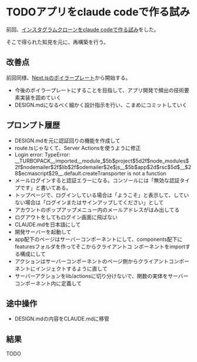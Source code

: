 # TODOアプリをclaude codeで作る試み

前回、[インスタグラムクローンをclaude codeで作る試み](https://github.com/coder-ka/instagram-clone-vibed)をした。

そこで得られた知見を元に、再構築を行う。

## 改善点

前回同様、[Next.jsのボイラープレート](https://vercel.com/templates/next.js/nextjs-boilerplate)から開始する。

- 今後のボイラープレートにすることを目指して、アプリ開発で頻出の技術要素実装を固めていく
- DESIGN.mdになるべく細かく設計指示を行い、こまめにコミットしていく

## プロンプト履歴

- DESIGN.mdを元に認証回りの機能を作成して
- route.tsじゃなくて、Server Actionsを使うように修正
- Login error: TypeError: \_\_TURBOPACK\_\_imported\_\_module_\$5b\$project\$5d2f\$node_modules\$2f\$nodemailer\$2f\$lib\$2f\$odemailer\$2e\$js\_\_\$5b\$app\$2d\$rsc\$5d\$\_\_\$28\$ecmascript\$29\_\_.default.createTransporter is not a function
- メールログインすると認証エラーになる。コンソールには「無効な認証タイプです」と書いてある。
- トップページで、ログインしている場合は「ようこそ」と表示して、していない場合は「ログインまたはサインアップしてください」として
- アカウントのポップアップメニュー内のメールアドレスがはみ出してる
- ログアウトをしてもログイン画面に飛ばない
- CLAUDE.mdを日本語にして 
- 開発サーバーを起動して
- app配下のページはサーバーコンポーネントにして、components配下にfeaturesフォルダを作ってそこからクライアントコ ンポーネントをimportする構成にして
- アクションはサーバーコンポーネントのページ側からクライアントコンポーネントにインジェクトするように直して
- サーバーアクションをlib/actionsに切り分けないで、関数の実体をサーバーコンポーネント内に定義して

## 途中操作

- DESIGN.mdの内容をCLAUDE.mdに移管

## 結果

TODO
